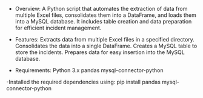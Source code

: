 - Overview:
A Python script that automates the extraction of data from multiple Excel files, consolidates them into a DataFrame, and loads them into a MySQL database. It includes table creation and data preparation for efficient incident management.


- Features:
Extracts data from multiple Excel files in a specified directory.
Consolidates the data into a single DataFrame.
Creates a MySQL table to store the incidents.
Prepares data for easy insertion into the MySQL database.


- Requirements:
Python 3.x
pandas
mysql-connector-python


-Installed the required dependencies using:
pip install pandas mysql-connector-python



